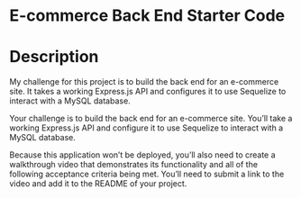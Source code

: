 # E-commerce Back End Starter Code

# Description
My challenge for this project is to build the back end for an e-commerce site. It takes a working Express.js API and configures it to use Sequelize to interact with a MySQL database.

Your challenge is to build the back end for an e-commerce site. You’ll take a working Express.js API and configure it to use Sequelize to interact with a MySQL database.

Because this application won’t be deployed, you’ll also need to create a walkthrough video that demonstrates its functionality and all of the following acceptance criteria being met. You’ll need to submit a link to the video and add it to the README of your project.